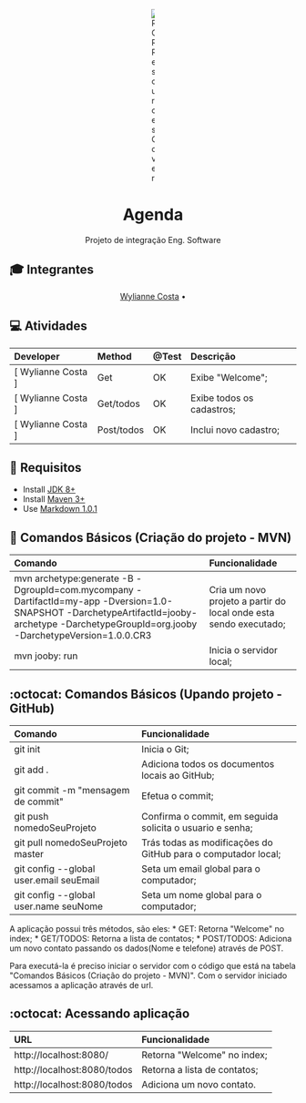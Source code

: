 <p align="center">
	<img src="https://assets-cdn.github.com/images/modules/site/personal-ill-learn.png" alt="ROR Resources Cover" style="max-width:1%;">
</p>

<h1 align="center">Agenda</h1>

<p align="center">Projeto de integração Eng. Software</p>

## :mortar_board: Integrantes

<a id="user-content-Índice" class="anchor" href="#Índice" aria-hidden="true"></a>
<p align="center">
	<a href="https://github.com/Wylianne" target="_blank">Wylianne Costa</a> •
</p>

## :computer: Atividades
Developer | Method | @Test | Descrição
:-- | :-- | :-- | :--
[ Wylianne Costa   ] | Get |  OK       | Exibe "Welcome";
[ Wylianne Costa   ] | Get/todos |  OK       | Exibe todos os cadastros;
[ Wylianne Costa   ] | Post/todos |  OK       | Inclui novo cadastro;


## :beginner: Requisitos 
* Install <a href="http://www.oracle.com/technetwork/java/javase/downloads/index.html" target="_blank">JDK 8+</a>
* Install <a href="http://maven.apache.org/" target="_blank">Maven 3+</a>
* Use <a href="https://daringfireball.net/projects/markdown/" target="_blank">Markdown 1.0.1</a>


## :fallen_leaf: Comandos Básicos (Criação do projeto - MVN)
Comando | Funcionalidade
:-- | :-- 
mvn archetype:generate -B -DgroupId=com.mycompany -DartifactId=my-app -Dversion=1.0-SNAPSHOT -DarchetypeArtifactId=jooby-archetype -DarchetypeGroupId=org.jooby -DarchetypeVersion=1.0.0.CR3 | Cria um novo projeto a partir do local onde esta sendo executado;
mvn jooby: run | Inicia o servidor local;


## :octocat: Comandos Básicos (Upando projeto - GitHub)
Comando | Funcionalidade
:-- | :-- 
git init | Inicia o Git;
git add . | Adiciona  todos os documentos locais ao GitHub;
git commit -m "mensagem de commit" | Efetua o commit;
git push nomedoSeuProjeto | Confirma o commit, em seguida solicita o usuario e senha;
git pull nomedoSeuProjeto master | Trás todas as modificações do GitHub para o computador local;
git config --global user.email seuEmail | Seta um email global para o computador;
git config --global user.name seuNome | Seta um nome global para o computador;


A aplicação possui três métodos, são eles:
	* GET: Retorna "Welcome" no index;
	* GET/TODOS: Retorna a lista de contatos;
	* POST/TODOS: Adiciona um novo contato passando os dados(Nome e telefone) através de POST.


Para executá-la é preciso iniciar o servidor com o código que está na tabela "Comandos Básicos (Criação do projeto - MVN)".
Com o servidor iniciado acessamos a aplicação através de url.
## :octocat: Acessando aplicação
URL | Funcionalidade
:-- | :-- 
http://localhost:8080/ | Retorna "Welcome" no index;
http://localhost:8080/todos | Retorna a lista de contatos;
http://localhost:8080/todos | Adiciona um novo contato.
